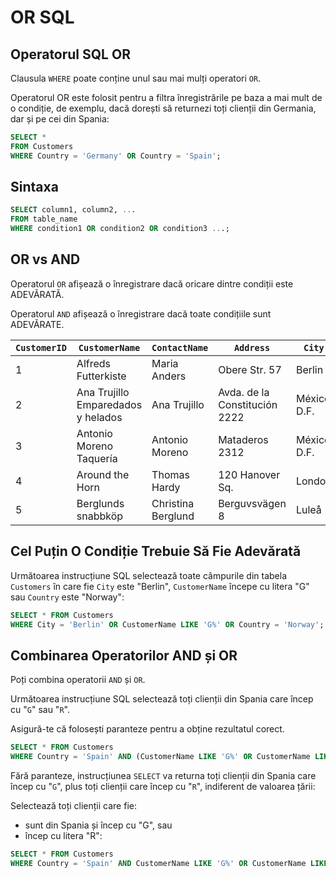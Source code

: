 # OR SQL

## Operatorul SQL OR
Clausula `WHERE` poate conține unul sau mai mulți operatori `OR`.

Operatorul OR este folosit pentru a filtra înregistrările pe baza a mai mult de o condiție, de exemplu, dacă dorești să returnezi toți clienții din Germania, dar și pe cei din Spania:


```sql
SELECT *
FROM Customers
WHERE Country = 'Germany' OR Country = 'Spain';
```

## Sintaxa

```sql
SELECT column1, column2, ...
FROM table_name
WHERE condition1 OR condition2 OR condition3 ...;
```

## OR vs AND
Operatorul `OR` afișează o înregistrare dacă oricare dintre condiții este ADEVĂRATĂ.

Operatorul `AND` afișează o înregistrare dacă toate condițiile sunt ADEVĂRATE.


| `CustomerID` | `CustomerName`                   | `ContactName`       | `Address`                    | `City`          | `PostalCode` | `Country` |
|------------|--------------------------------|-------------------|----------------------------|---------------|------------|---------|
| 1          | Alfreds Futterkiste            | Maria Anders      | Obere Str. 57               | Berlin        | 12209      | Germany |
| 2          | Ana Trujillo Emparedados y helados | Ana Trujillo   | Avda. de la Constitución 2222 | México D.F.   | 05021      | Mexico  |
| 3          | Antonio Moreno Taquería        | Antonio Moreno    | Mataderos 2312              | México D.F.   | 05023      | Mexico  |
| 4          | Around the Horn                 | Thomas Hardy      | 120 Hanover Sq.            | London        | WA1 1DP    | UK      |
| 5          | Berglunds snabbköp              | Christina Berglund | Berguvsvägen 8            | Luleå         | S-958 22   | Sweden  |


## Cel Puțin O Condiție Trebuie Să Fie Adevărată
Următoarea instrucțiune SQL selectează toate câmpurile din tabela `Customers` în care fie `City` este "Berlin", `CustomerName` începe cu litera "G" sau `Country` este "Norway":


```sql
SELECT * FROM Customers
WHERE City = 'Berlin' OR CustomerName LIKE 'G%' OR Country = 'Norway';
```

## Combinarea Operatorilor AND și OR
Poți combina operatorii `AND` și `OR`.

Următoarea instrucțiune SQL selectează toți clienții din Spania care încep cu "`G`" sau "`R`".

Asigură-te că folosești paranteze pentru a obține rezultatul corect.

```sql
SELECT * FROM Customers
WHERE Country = 'Spain' AND (CustomerName LIKE 'G%' OR CustomerName LIKE 'R%');
```
Fără paranteze, instrucțiunea `SELECT` va returna toți clienții din Spania care încep cu "`G`", plus toți clienții care încep cu "`R`", indiferent de valoarea țării:


Selectează toți clienții care fie:
- sunt din Spania și încep cu "G", sau
- încep cu litera "R":

```sql
SELECT * FROM Customers
WHERE Country = 'Spain' AND CustomerName LIKE 'G%' OR CustomerName LIKE 'R%';
```




